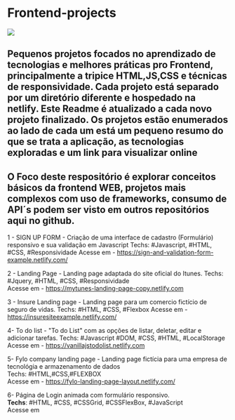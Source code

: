 # Frontend-projects  
![](https://miro.medium.com/max/820/1*Y4Td-XMRtuFAW_8CpO7KyA.png)

**Pequenos projetos focados no aprendizado de tecnologias e melhores práticas pro Frontend, principalmente a tripice HTML,JS,CSS e técnicas de responsividade.
Cada projeto está separado por um diretório diferente e hospedado na netlify.
Este Readme é atualizado a cada novo projeto finalizado.
Os projetos estão enumerados ao lado de cada um está um pequeno resumo do que se trata a aplicação, as tecnologias exploradas e um link para visualizar online**
----------------------------------------------------------------------------------------------------------------------------------------

O Foco deste respositório é explorar conceitos básicos da frontend WEB, projetos mais complexos com uso de frameworks, consumo de API´s podem ser visto em outros repositórios aqui no github.
----------------------------------------------------------------------------------------------------------------------------------------

1 - SIGN UP FORM - Criação de uma interface de cadastro (Formulário) responsivo e sua validação em Javascript
Techs: #Javascript, #HTML, #CSS, #Responsividade  Acesse em - https://sign-and-validation-form-example.netlify.com/

2 - Landing Page - Landing page adaptada do site oficial do Itunes.
Techs: #Jquery, #HTML, #CSS, #Responsividade  
Acesse em - https://mytunes-landing-page-copy.netlify.com

3 - Insure Landing page - Landing page para um comercio fictício de seguro de vidas.
Techs: #HTML, #CSS, #Flexbox
Acesse em - https://insuresiteexample.netlify.com/

4- To do list - "To do List" com as opções de listar, deletar, editar e adicionar tarefas.
Techs: #Javascript #DOM, #CSS, #HTML, #LocalStorage
Acesse em -  https://vanillajstodolist.netlify.com

5- Fylo company landing page - Landing page fictícia para uma empresa de tecnológia e armazenamento de dados  
Techs: #HTML,#CSS,#FLEXBOX  
Acesse em - https://fylo-landing-page-layout.netlify.com/   

6- Página de Login animada com formulário responsivo.  
**Techs**: #HTML, #CSS, #CSSGrid, #CSSFlexBox, #JavaScript   
Acesse em 

